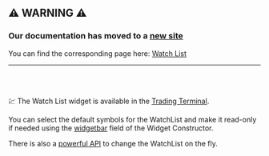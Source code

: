 ## :warning: WARNING :warning:

### Our documentation has moved to a [new site](https://www.tradingview.com/charting-library-docs/)

You can find the corresponding page here: [Watch List
](https://www.tradingview.com/charting-library-docs/latest/trading_terminal/Watch-List)

---

<br/>
<br/>

:chart: The Watch List widget is available in the [Trading Terminal](Trading-Terminal).

You can select the default symbols for the WatchList and make it read-only if needed using the [widgetbar](Widget-Constructor#widgetbar) field of the Widget Constructor.

There is also a [powerful API](Widget-Methods#chart-watchlist) to change the WatchList on the fly.

